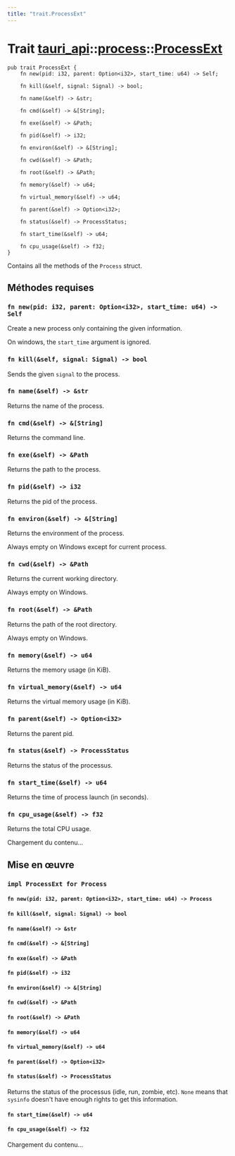 ```yaml
---
title: "trait.ProcessExt"
---
```


# Trait [tauri_api](/docs/api/rust/tauri_api/../index.html)::​[process](/docs/api/rust/tauri_api/index.html)::​[ProcessExt](/docs/api/rust/tauri_api/)

    pub trait ProcessExt {
        fn new(pid: i32, parent: Option<i32>, start_time: u64) -> Self;
    
        fn kill(&self, signal: Signal) -> bool;
    
        fn name(&self) -> &str;
    
        fn cmd(&self) -> &[String];
    
        fn exe(&self) -> &Path;
    
        fn pid(&self) -> i32;
    
        fn environ(&self) -> &[String];
    
        fn cwd(&self) -> &Path;
    
        fn root(&self) -> &Path;
    
        fn memory(&self) -> u64;
    
        fn virtual_memory(&self) -> u64;
    
        fn parent(&self) -> Option<i32>;
    
        fn status(&self) -> ProcessStatus;
    
        fn start_time(&self) -> u64;
    
        fn cpu_usage(&self) -> f32;
    }

Contains all the methods of the `Process` struct.

## Méthodes requises

### `fn new(pid: i32, parent: Option<i32>, start_time: u64) -> Self`

Create a new process only containing the given information.

On windows, the `start_time` argument is ignored.

### `fn kill(&self, signal: Signal) -> bool`

Sends the given `signal` to the process.

### `fn name(&self) -> &str`

Returns the name of the process.

### `fn cmd(&self) -> &[String]`

Returns the command line.

### `fn exe(&self) -> &Path`

Returns the path to the process.

### `fn pid(&self) -> i32`

Returns the pid of the process.

### `fn environ(&self) -> &[String]`

Returns the environment of the process.

Always empty on Windows except for current process.

### `fn cwd(&self) -> &Path`

Returns the current working directory.

Always empty on Windows.

### `fn root(&self) -> &Path`

Returns the path of the root directory.

Always empty on Windows.

### `fn memory(&self) -> u64`

Returns the memory usage (in KiB).

### `fn virtual_memory(&self) -> u64`

Returns the virtual memory usage (in KiB).

### `fn parent(&self) -> Option<i32>`

Returns the parent pid.

### `fn status(&self) -> ProcessStatus`

Returns the status of the processus.

### `fn start_time(&self) -> u64`

Returns the time of process launch (in seconds).

### `fn cpu_usage(&self) -> f32`

Returns the total CPU usage.

Chargement du contenu...

## Mise en œuvre

### `impl ProcessExt for Process`

#### `fn new(pid: i32, parent: Option<i32>, start_time: u64) -> Process`

#### `fn kill(&self, signal: Signal) -> bool`

#### `fn name(&self) -> &str`

#### `fn cmd(&self) -> &[String]`

#### `fn exe(&self) -> &Path`

#### `fn pid(&self) -> i32`

#### `fn environ(&self) -> &[String]`

#### `fn cwd(&self) -> &Path`

#### `fn root(&self) -> &Path`

#### `fn memory(&self) -> u64`

#### `fn virtual_memory(&self) -> u64`

#### `fn parent(&self) -> Option<i32>`

#### `fn status(&self) -> ProcessStatus`

Returns the status of the processus (idle, run, zombie, etc). `None` means that `sysinfo` doesn't have enough rights to get this information.

#### `fn start_time(&self) -> u64`

#### `fn cpu_usage(&self) -> f32`

Chargement du contenu...
